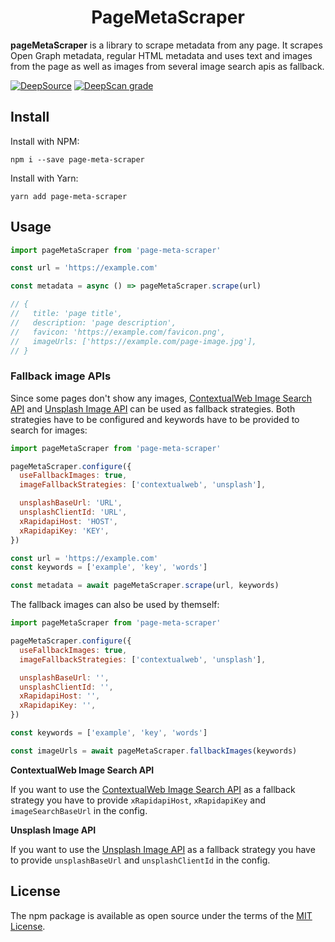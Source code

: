 <div align="center">
  <h1>PageMetaScraper</h1>
</div>

**pageMetaScraper** is a library to scrape metadata from any page. It scrapes Open Graph metadata, regular HTML metadata and uses text and images from the page as well as images from several image search apis as fallback.

[![DeepSource](https://deepsource.io/gh/olerichter00/page-meta-scraper.svg/?label=active+issues)](https://deepsource.io/gh/olerichter00/page-meta-scraper/?ref=repository-badge)
[![DeepScan grade](https://deepscan.io/api/teams/11955/projects/15036/branches/294268/badge/grade.svg)](https://deepscan.io/dashboard#view=project&tid=11955&pid=15036&bid=294268)

## Install

Install with NPM:

```
npm i --save page-meta-scraper
```

Install with Yarn:

```
yarn add page-meta-scraper
```

## Usage

```javascript
import pageMetaScraper from 'page-meta-scraper'

const url = 'https://example.com'

const metadata = async () => pageMetaScraper.scrape(url)

// {
//   title: 'page title',
//   description: 'page description',
//   favicon: 'https://example.com/favicon.png',
//   imageUrls: ['https://example.com/page-image.jpg'],
// }
```

### Fallback image APIs

Since some pages don't show any images, [ContextualWeb Image Search API](https://contextualweb.io/image-search-api/) and [Unsplash Image API](https://unsplash.com/developers) can be used as fallback strategies. Both strategies have to be configured and keywords have to be provided to search for images:

```javascript
import pageMetaScraper from 'page-meta-scraper'

pageMetaScraper.configure({
  useFallbackImages: true,
  imageFallbackStrategies: ['contextualweb', 'unsplash'],

  unsplashBaseUrl: 'URL',
  unsplashClientId: 'URL',
  xRapidapiHost: 'HOST',
  xRapidapiKey: 'KEY',
})

const url = 'https://example.com'
const keywords = ['example', 'key', 'words']

const metadata = await pageMetaScraper.scrape(url, keywords)
```

The fallback images can also be used by themself:

```javascript
import pageMetaScraper from 'page-meta-scraper'

pageMetaScraper.configure({
  useFallbackImages: true,
  imageFallbackStrategies: ['contextualweb', 'unsplash'],

  unsplashBaseUrl: '',
  unsplashClientId: '',
  xRapidapiHost: '',
  xRapidapiKey: '',
})

const keywords = ['example', 'key', 'words']

const imageUrls = await pageMetaScraper.fallbackImages(keywords)
```

**ContextualWeb Image Search API**

If you want to use the [ContextualWeb Image Search API](https://contextualweb.io/image-search-api/) as a fallback strategy you have to provide `xRapidapiHost`, `xRapidapiKey` and `imageSearchBaseUrl` in the config.

**Unsplash Image API**

If you want to use the [Unsplash Image API](https://unsplash.com/developers) as a fallback strategy you have to provide `unsplashBaseUrl` and `unsplashClientId` in the config.

## License

The npm package is available as open source under the terms of the [MIT License](https://opensource.org/licenses/MIT).
